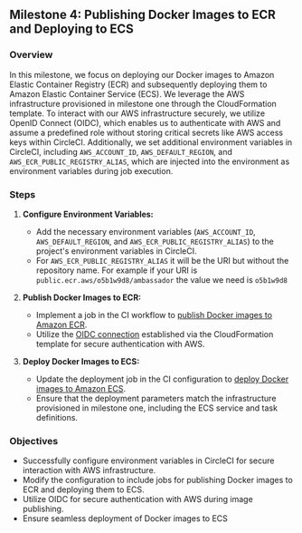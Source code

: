 ## Milestone 4: Publishing Docker Images to ECR and Deploying to ECS

### Overview
In this milestone, we focus on deploying our Docker images to Amazon Elastic Container Registry (ECR) and subsequently deploying them to Amazon Elastic Container Service (ECS). We leverage the AWS infrastructure provisioned in milestone one through the CloudFormation template. To interact with our AWS infrastructure securely, we utilize OpenID Connect (OIDC), which enables us to authenticate with AWS and assume a predefined role without storing critical secrets like AWS access keys within CircleCI. Additionally, we set additional environment variables in CircleCI, including `AWS_ACCOUNT_ID`, `AWS_DEFAULT_REGION`, and `AWS_ECR_PUBLIC_REGISTRY_ALIAS`, which are injected into the environment as environment variables during job execution.

### Steps
1. **Configure Environment Variables:**
   - Add the necessary environment variables (`AWS_ACCOUNT_ID`, `AWS_DEFAULT_REGION`, and `AWS_ECR_PUBLIC_REGISTRY_ALIAS`) to the project's environment variables in CircleCI.
   - For `AWS_ECR_PUBLIC_REGISTRY_ALIAS` it will be the URI but without the repository name. For example if your URI is `public.ecr.aws/o5b1w9d8/ambassador` the value we need is `o5b1w9d8`

2. **Publish Docker Images to ECR:**
   - Implement a job in the CI workflow to [publish Docker images to Amazon ECR](https://circleci.com/developer/orbs/orb/circleci/aws-ecr).
   - Utilize the [OIDC connection](https://circleci.com/docs/openid-connect-tokens/) established via the CloudFormation template for secure authentication with AWS.

3. **Deploy Docker Images to ECS:**
   - Update the deployment job in the CI configuration to [deploy Docker images to Amazon ECS](https://circleci.com/developer/orbs/orb/circleci/aws-ecs).
   - Ensure that the deployment parameters match the infrastructure provisioned in milestone one, including the ECS service and task definitions.

### Objectives
- Successfully configure environment variables in CircleCI for secure interaction with AWS infrastructure.
- Modify the configuration to include jobs for publishing Docker images to ECR and deploying them to ECS.
- Utilize OIDC for secure authentication with AWS during image publishing.
- Ensure seamless deployment of Docker images to ECS
